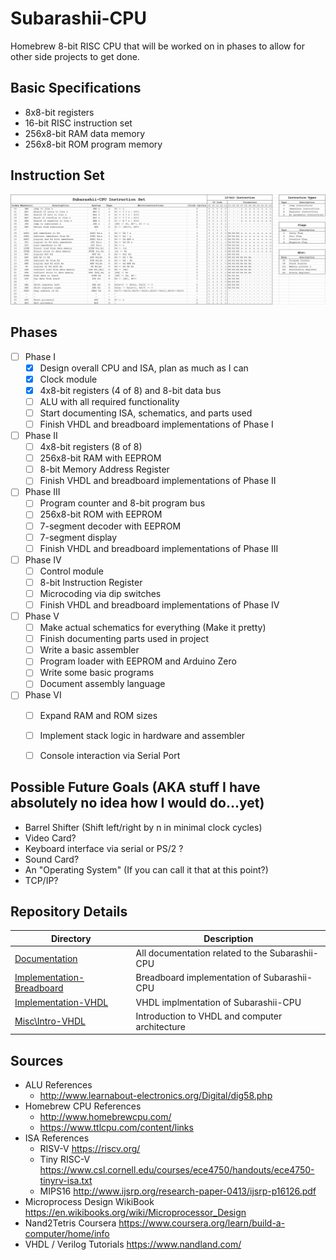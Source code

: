 # Subarashii-CPU


Homebrew 8-bit RISC CPU that will be worked on in phases to allow for other side projects to get done.


## Basic Specifications
* 8x8-bit registers
* 16-bit RISC instruction set
* 256x8-bit RAM data memory
* 256x8-bit ROM program memory


## Instruction Set
[![Instruction-Set](https://github.com/barrettotte/Subarashii-CPU/blob/master/Documentation/ISA.PNG)](https://raw.githubusercontent.com/barrettotte/Subarashii-CPU/master/Documentation/ISA.PNG)

## Phases
- [ ] Phase I
  - [x] Design overall CPU and ISA, plan as much as I can
  - [x] Clock module
  - [x] 4x8-bit registers (4 of 8) and 8-bit data bus
  - [ ] ALU with all required functionality
  - [ ] Start documenting ISA, schematics, and parts used
  - [ ] Finish VHDL and breadboard implementations of Phase I
- [ ] Phase II
  - [ ] 4x8-bit registers (8 of 8)
  - [ ] 256x8-bit RAM with EEPROM
  - [ ] 8-bit Memory Address Register
  - [ ] Finish VHDL and breadboard implementations of Phase II
- [ ] Phase III
  - [ ] Program counter and 8-bit program bus
  - [ ] 256x8-bit ROM with EEPROM
  - [ ] 7-segment decoder with EEPROM
  - [ ] 7-segment display
  - [ ] Finish VHDL and breadboard implementations of Phase III
- [ ] Phase IV
  - [ ] Control module
  - [ ] 8-bit Instruction Register
  - [ ] Microcoding via dip switches
  - [ ] Finish VHDL and breadboard implementations of Phase IV
- [ ] Phase V
  - [ ] Make actual schematics for everything (Make it pretty)
  - [ ] Finish documenting parts used in project
  - [ ] Write a basic assembler
  - [ ] Program loader with EEPROM and Arduino Zero
  - [ ] Write some basic programs
  - [ ] Document assembly language
- [ ] Phase VI
  - [ ] Expand RAM and ROM sizes
  - [ ] Implement stack logic in hardware and assembler
  - [ ] Console interaction via Serial Port


## Possible Future Goals (AKA stuff I have absolutely no idea how I would do...yet)
* Barrel Shifter (Shift left/right by n in minimal clock cycles)
* Video Card?
* Keyboard interface via serial or PS/2 ?
* Sound Card?
* An "Operating System" (If you can call it that at this point?)
* TCP/IP?


## Repository Details
| Directory            | Description                                               |
| -------------------- | --------------------------------------------------------- |
| [Documentation](https://github.com/barrettotte/Subarashii-CPU/tree/master/Documentation) | All documentation related to the Subarashii-CPU |
| [Implementation-Breadboard](https://github.com/barrettotte/Subarashii-CPU/tree/master/Implmentation-Breadboard) | Breadboard implementation of Subarashii-CPU | 
| [Implementation-VHDL](https://github.com/barrettotte/Subarashii-CPU/tree/master/Implementation-VHDL) | VHDL implmentation of Subarashii-CPU |
| [Misc\Intro-VHDL](https://github.com/barrettotte/Subarashii-CPU/tree/master/Misc/Intro-VHDL) | Introduction to VHDL and computer architecture || [Testbenches](https://github.com/barrettotte/Subarashii-CPU/tree/master/Testbenches) | VHDL testbenches |


## Sources
* ALU References
  * http://www.learnabout-electronics.org/Digital/dig58.php
* Homebrew CPU References
  * http://www.homebrewcpu.com/
  * https://www.ttlcpu.com/content/links
* ISA References
  * RISV-V https://riscv.org/
  * Tiny RISC-V https://www.csl.cornell.edu/courses/ece4750/handouts/ece4750-tinyrv-isa.txt
  * MIPS16 http://www.ijsrp.org/research-paper-0413/ijsrp-p16126.pdf
* Microprocess Design WikiBook https://en.wikibooks.org/wiki/Microprocessor_Design
* Nand2Tetris Coursera https://www.coursera.org/learn/build-a-computer/home/info
* VHDL / Verilog Tutorials https://www.nandland.com/
